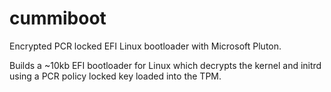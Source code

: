 # cummiboot

Encrypted PCR locked EFI Linux bootloader with Microsoft Pluton.

Builds a ~10kb EFI bootloader for Linux which decrypts the kernel and initrd using a PCR policy locked key loaded into the TPM.
